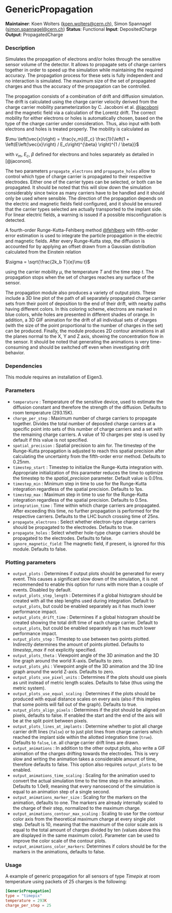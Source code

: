 # GenericPropagation
**Maintainer**: Koen Wolters (<koen.wolters@cern.ch>), Simon Spannagel (<simon.spannagel@cern.ch>)
**Status**: Functional
**Input**: DepositedCharge
**Output**: PropagatedCharge

### Description
Simulates the propagation of electrons and/or holes through the sensitive sensor volume of the detector. It allows to propagate sets of charge carriers together in order to speed up the simulation while maintaining the required accuracy. The propagation process for these sets is fully independent and no interaction is simulated. The maximum size of the set of propagated charges and thus the accuracy of the propagation can be controlled.

The propagation consists of a combination of drift and diffusion simulation. The drift is calculated using the charge carrier velocity derived from the charge carrier mobility parameterization by C. Jacoboni et al. [@jacoboni] and the magnetic field via a calculation of the Lorentz drift. The correct mobility for either electrons or holes is automatically chosen, based on the type of the charge carrier under consideration. Thus, also input with both electrons and holes is treated properly.
The mobility is calculated as

$`\mu \left(\vec{x}\right) = \frac{v_m}{E_c} \frac{1}{\left(1 + \left(E\left(\vec{x}\right) / E_c\right)^{\beta} \right)^{1 / \beta}}`$

with $`v_m`$, $`E_c`$, $`\beta`$ defined for electrons and holes separately as detailed in [@jacononi].

The two parameters `propagate_electrons` and `propagate_holes` allow to control which type of charge carrier is propagated to their respective electrodes. Either one of the carrier types can be selected, or both can be propagated. It should be noted that this will slow down the simulation considerably since twice as many carriers have to be handled and it should only be used where sensible.
The direction of the propagation depends on the electric and magnetic fields field configured, and it should be ensured that the carrier types selected are actually transported to the implant side. For linear electric fields, a warning is issued if a possible misconfiguration is detected.

A fourth-order Runge-Kutta-Fehlberg method [@fehlberg] with fifth-order error estimation is used to integrate the particle propagation in the electric and magnetic fields. After every Runge-Kutta step, the diffusion is accounted for by applying an offset drawn from a Gaussian distribution calculated from the Einstein relation

$`\sigma = \sqrt{\frac{2k_b T}{e}\mu t}`$

using the carrier mobility $`\mu`$, the temperature $`T`$ and the time step $`t`$. The propagation stops when the set of charges reaches any surface of the sensor.

The propagation module also produces a variety of output plots. These include a 3D line plot of the path of all separately propagated charge carrier sets from their point of deposition to the end of their drift, with nearby paths having different colors. In this coloring scheme, electrons are marked in blue colors, while holes are presented in different shades of orange.
In addition, a 3D GIF animation for the drift of all individual sets of charges (with the size of the point proportional to the number of charges in the set) can be produced. Finally, the module produces 2D contour animations in all the planes normal to the X, Y and Z axis, showing the concentration flow in the sensor.
It should be noted that generating the animations is very time-consuming and should be switched off even when investigating drift behavior.

### Dependencies

This module requires an installation of Eigen3.

### Parameters
* `temperature` : Temperature of the sensitive device, used to estimate the diffusion constant and therefore the strength of the diffusion. Defaults to room temperature (293.15K).
* `charge_per_step` : Maximum number of charge carriers to propagate together. Divides the total number of deposited charge carriers at a specific point into sets of this number of charge carriers and a set with the remaining charge carriers. A value of 10 charges per step is used by default if this value is not specified.
* `spatial_precision` : Spatial precision to aim for. The timestep of the Runge-Kutta propagation is adjusted to reach this spatial precision after calculating the uncertainty from the fifth-order error method. Defaults to 0.25nm.
* `timestep_start` : Timestep to initialize the Runge-Kutta integration with. Appropriate initialization of this parameter reduces the time to optimize the timestep to the *spatial_precision* parameter. Default value is 0.01ns.
* `timestep_min` : Minimum step in time to use for the Runge-Kutta integration regardless of the spatial precision. Defaults to 1ps.
* `timestep_max` : Maximum step in time to use for the Runge-Kutta integration regardless of the spatial precision. Defaults to 0.5ns.
* `integration_time` : Time within which charge carriers are propagated. After exceeding this time, no further propagation is performed for the respective carriers. Defaults to the LHC bunch crossing time of 25ns.
* `propagate_electrons` : Select whether electron-type charge carriers should be propagated to the electrodes. Defaults to true.
* `propagate_holes` :  Select whether hole-type charge carriers should be propagated to the electrodes. Defaults to false.
* `ignore_magnetic_field`: The magnetic field, if present, is ignored for this module. Defaults to false.

### Plotting parameters
* `output_plots` : Determines if output plots should be generated for every event. This causes a significant slow down of the simulation, it is not recommended to enable this option for runs with more than a couple of events. Disabled by default.
* `output_plots_step_length` : Determines if a global histogram should be created with all the step lengths used during integration. Default to `output_plots`, but could be enabled separately as it has much lower performance impact.
* `output_plots_drift_time` : Determines if a global histogram should be created showing the total drift time of each charge carrier. Default to `output_plots`, but could be enabled separately as it has much lower performance impact.
* `output_plots_step` : Timestep to use between two points plotted. Indirectly determines the amount of points plotted. Defaults to *timestep_max* if not explicitly specified.
* `output_plots_theta` : Viewpoint angle of the 3D animation and the 3D line graph around the world X-axis. Defaults to zero.
* `output_plots_phi` : Viewpoint angle of the 3D animation and the 3D line graph around the world Z-axis. Defaults to zero.
* `output_plots_use_pixel_units` : Determines if the plots should use pixels as unit instead of metric length scales. Defaults to false (thus using the metric system).
* `output_plots_use_equal_scaling` : Determines if the plots should be produced with equal distance scales on every axis (also if this implies that some points will fall out of the graph). Defaults to true.
* `output_plots_align_pixels` : Determines if the plot should be aligned on pixels, defaults to false. If enabled the start and the end of the axis will be at the split point between pixels.
* `output_plots_lines_at_implants` : Determine whether to plot all charge carrier drift lines (`false`) or to just plot lines from charge carriers which reached the implant side within the allotted integration time (`true`). Defaults to `false`, i.e. all charge carrier drift lines are drawn.
* `output_animations` : In addition to the other output plots, also write a GIF animation of the charges drifting towards the electrodes. This is very slow and writing the animation takes a considerable amount of time, therefore defaults to false. This option also requires `output_plots` to be enabled.
* `output_animations_time_scaling` : Scaling for the animation used to convert the actual simulation time to the time step in the animation. Defaults to 1.0e9, meaning that every nanosecond of the simulation is equal to an animation step of a single second.
* `output_animations_marker_size` : Scaling for the markers on the animation, defaults to one. The markers are already internally scaled to the charge of their step, normalized to the maximum charge.
* `output_animations_contour_max_scaling` : Scaling to use for the contour color axis from the theoretical maximum charge at every single plot step. Default is 10, meaning that the maximum of the color scale axis is equal to the total amount of charges divided by ten (values above this are displayed in the same maximum color). Parameter can be used to improve the color scale of the contour plots.
* `output_animations_color_markers`: Determines if colors should be for the markers in the animations, defaults to false.

### Usage
A example of generic propagation for all sensors of type _Timepix_ at room temperature using packets of 25 charges is the following:

```toml
[GenericPropagation]
type = "timepix"
temperature = 293K
charge_per_step = 25
```

[@jacoboni]: https://doi.org/10.1016/0038-1101(77)90054-5
[@fehlberg]: https://ntrs.nasa.gov/search.jsp?R=19690021375
